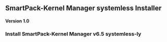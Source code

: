 ## SmartPack-Kernel Manager systemless Installer
#### Version 1.0

### Install SmartPack-Kernel Manager v6.5 systemless-ly
